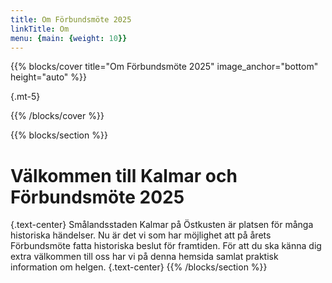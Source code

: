 ```yaml
---
title: Om Förbundsmöte 2025
linkTitle: Om
menu: {main: {weight: 10}}
---
```


{{% blocks/cover title="Om Förbundsmöte 2025" image_anchor="bottom" height="auto" %}}


{.mt-5}

{{% /blocks/cover %}}

{{% blocks/section %}}

# Välkommen till Kalmar och Förbundsmöte 2025
{.text-center}
Smålandsstaden Kalmar på Östkusten är platsen för många historiska händelser. Nu är det vi som har möjlighet att på årets Förbundsmöte fatta historiska beslut för framtiden. För att du ska känna dig extra välkommen till oss har vi på denna hemsida samlat praktisk information om helgen.
{.text-center}
{{% /blocks/section %}}
